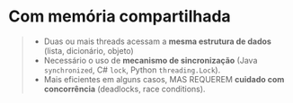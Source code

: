 # Com memória compartilhada

> - Duas ou mais threads acessam a **mesma estrutura de dados** (lista, dicionário, objeto)
> - Necessário o uso de **mecanismo de sincronização** (Java `synchronized`, C# `lock`, Python `threading.Lock`).
> - Mais eficientes em alguns casos, MAS REQUEREM **cuidado com concorrência** (deadlocks, race conditions).
